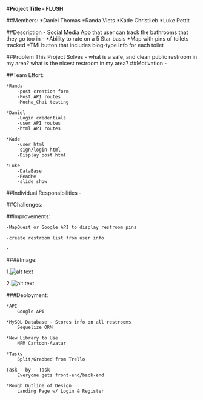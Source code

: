 #**Project Title - FLUSH**

##Members: 
    *Daniel Thomas
    *Randa Viets
    *Kade Christlieb
    *Luke Pettit

##Description -
    Social Media App that user can track the bathrooms that they go too in -
       *Ability to rate on a 5 Star basis
       *Map with pins of toilets tracked
       *TMI button that includes blog-type info for each toilet

##Problem This Project Solves -
    what is a safe, and clean public restroom in my area?
    what is the nicest restroom in my area?
##Motivation -

##Team Effort:

    *Randa 
        -post creation form
        -Post API routes
        -Mocha_Chai testing

    *Daniel 
        -Login credentials
        -user API routes
        -html API routes

    *Kade
        -user html
        -sign/login html
        -Display post html

    *Luke
        -DataBase
        -ReadMe
        -slide show

##Individual Responsibilities - 

    
        
##Challenges: 
     

##Improvements:

    -MapQuest or Google API to display restroom pins

    -create restroom list from user info

    -

####Image:

1.![alt text]()

2.![alt text]()

###Deployment:

    *API 
        Google API

    *MySQL Database - Stores info on all restrooms
        Sequelize ORM

    *New Library to Use
        NPM Cartoon-Avatar

    *Tasks
        Split/Grabbed from Trello

    Task - by - Task
        Everyone gets front-end/back-end

    *Rough Outline of Design
        Landing Page w/ Login & Register